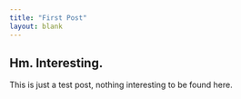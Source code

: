 ```yaml
---
title: "First Post"
layout: blank
---
```


## Hm. Interesting.
This is just a test post, nothing interesting to be found here.